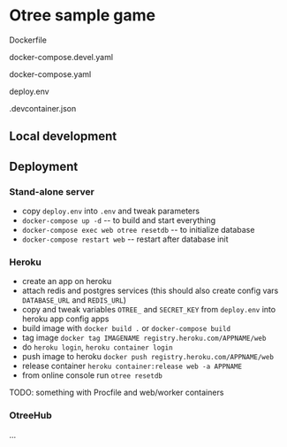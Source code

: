 # Otree sample game


Dockerfile

docker-compose.devel.yaml

docker-compose.yaml

deploy.env

.devcontainer.json


## Local development


## Deployment

### Stand-alone server

- copy `deploy.env` into `.env` and tweak parameters
- `docker-compose up -d` -- to build and start everything
- `docker-compose exec web otree resetdb` -- to initialize database
- `docker-compose restart web` -- restart after database init


### Heroku

- create an app on heroku
- attach redis and postgres services (this should also create config vars `DATABASE_URL` and `REDIS_URL`)
- copy and tweak variables `OTREE_` and `SECRET_KEY` from `deploy.env` into heroku app config apps
- build image with `docker build .` or `docker-compose build`
- tag image `docker tag IMAGENAME registry.heroku.com/APPNAME/web`
- do `heroku login`, `heroku container login`
- push image to heroku `docker push registry.heroku.com/APPNAME/web`
- release container `heroku container:release web -a APPNAME`
- from online console run `otree resetdb `

TODO: something with Procfile and web/worker containers

### OtreeHub

...
